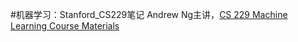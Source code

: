 #机器学习：Stanford_CS229笔记
Andrew Ng主讲，[CS 229 Machine Learning Course Materials](http://cs229.stanford.edu/materials.html)

